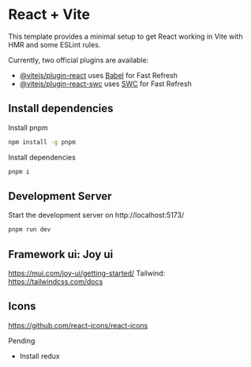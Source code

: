 # React + Vite

This template provides a minimal setup to get React working in Vite with HMR and some ESLint rules.

Currently, two official plugins are available:

- [@vitejs/plugin-react](https://github.com/vitejs/vite-plugin-react/blob/main/packages/plugin-react/README.md) uses [Babel](https://babeljs.io/) for Fast Refresh
- [@vitejs/plugin-react-swc](https://github.com/vitejs/vite-plugin-react-swc) uses [SWC](https://swc.rs/) for Fast Refresh

## Install dependencies

Install pnpm

```bash
npm install -g pnpm
```

Install dependencies

```bash
pnpm i
```


## Development Server

Start the development server on http://localhost:5173/

```bash
pnpm run dev
```

## Framework ui: Joy ui

https://mui.com/joy-ui/getting-started/
Tailwind: https://tailwindcss.com/docs

## Icons

https://github.com/react-icons/react-icons

Pending
- Install redux
